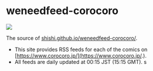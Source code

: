 # weneedfeed-corocoro

[![](https://github.com/shishi/weneedfeed-corocoro/workflows/publish/badge)](https://github.com/shishi/weneedfeed-corocoro/actions?query=workflow%3Apublish)

The source of [shishi.github.io/weneedfeed-corocoro/](https://shishi.github.io/weneedfeed-corocoro).

- This site provides RSS feeds for each of the comics
  on [https://www.corocoro.jp/](https://www.corocoro.jp/.).
- All feeds are daily updated at 00:15 JST (15:15 GMT).
  s
